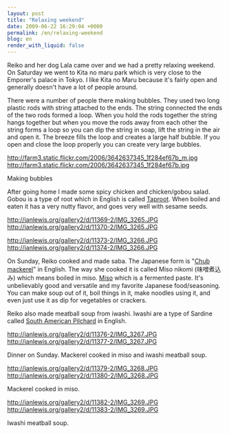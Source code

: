 ```yaml
---
layout: post
title: "Relaxing weekend"
date: 2009-06-22 16:29:04 +0000
permalink: /en/relaxing-weekend
blog: en
render_with_liquid: false
---
```


Reiko and her dog Lala came over and we had a pretty relaxing weekend.
On Saturday we went to Kita no maru park which is very close to the
Emporer's palace in Tokyo. I like Kita no Maru because it's fairly open
and generally doesn't have a lot of people around.

There were a number of people there making bubbles. They used two long
plastic rods with string attached to the ends. The string connected the
ends of the two rods formed a loop. When you hold the rods together the
string hangs together but when you move the rods away from each other
the string forms a loop so you can dip the string in soap, lift the
string in the air and open it. The breeze fills the loop and creates a
large half bubble. If you open and close the loop properly you can
create very large bubbles.

<div class="lightbox">

<http://farm3.static.flickr.com/2006/3642637345_1f284ef67b_m.jpg>
<http://farm3.static.flickr.com/2006/3642637345_1f284ef67b.jpg>

Making bubbles

</div>

After going home I made some spicy chicken and chicken/gobou salad.
Gobou is a type of root which in English is called
[Taproot](http://en.wikipedia.org/wiki/Taproot). When boiled and eaten
it has a very nutty flavor, and goes very well with sesame seeds.

<div class="lightbox">

<http://ianlewis.org/gallery2/d/11369-2/IMG_3265.JPG>
<http://ianlewis.org/gallery2/d/11370-2/IMG_3265.JPG>

</div>

<div class="lightbox">

<http://ianlewis.org/gallery2/d/11373-2/IMG_3266.JPG>
<http://ianlewis.org/gallery2/d/11374-2/IMG_3266.JPG>

</div>

On Sunday, Reiko cooked and made saba. The Japanese form is "[Chub
mackerel](http://en.wikipedia.org/wiki/Chub_mackerel)" in English. The
way she cooked it is called Miso nikomi (味噌煮込み) which means boiled in
miso. [Miso](http://en.wikipedia.org/wiki/Miso) which is a fermented
paste. It's unbelievably good and versatile and my favorite Japanese
food/seasoning. You can make soup out of it, boil things in it, make
noodles using it, and even just use it as dip for vegetables or
crackers.

Reiko also made meatball soup from iwashi. Iwashi are a type of Sardine
called [South American
Pilchard](http://en.wikipedia.org/wiki/Sardinops_sagax) in English.

<div class="lightbox">

<http://ianlewis.org/gallery2/d/11376-2/IMG_3267.JPG>
<http://ianlewis.org/gallery2/d/11377-2/IMG_3267.JPG>

Dinner on Sunday. Mackerel cooked in miso and iwashi meatball soup.

</div>

<div class="lightbox">

<http://ianlewis.org/gallery2/d/11379-2/IMG_3268.JPG>
<http://ianlewis.org/gallery2/d/11380-2/IMG_3268.JPG>

Mackerel cooked in miso.

</div>

<div class="lightbox">

<http://ianlewis.org/gallery2/d/11382-2/IMG_3269.JPG>
<http://ianlewis.org/gallery2/d/11383-2/IMG_3269.JPG>

Iwashi meatball soup.

</div>
